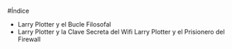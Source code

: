#Índice

* Larry Plotter y el Bucle Filosofal
* Larry Plotter y la Clave Secreta del Wifi
Larry Plotter y el Prisionero del Firewall
